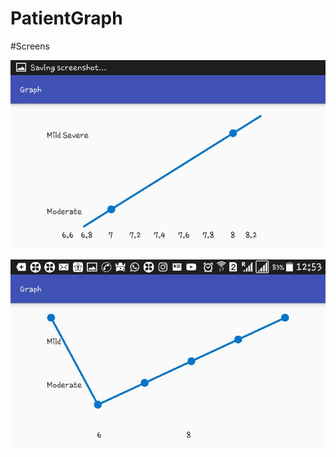 # PatientGraph

#Screens

![Screenshot](https://github.com/abhivandit/PatientGraph/blob/master/graph1.jpeg?raw=true "Screenshot1")

![Screenshot](https://github.com/abhivandit/PatientGraph/blob/master/graph2.jpeg?raw=true "Screenshot2")
